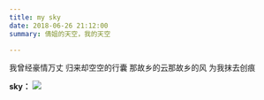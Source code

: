 ```yaml
---
title: my sky
date: 2018-06-26 21:12:00
summary: 倩姐的天空，我的天空

---
```

我曾经豪情万丈
归来却空空的行囊
那故乡的云那故乡的风
为我抹去创痕


**sky：**
![](/images/sky.jpg)
